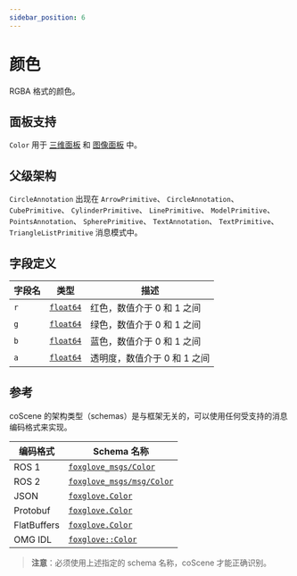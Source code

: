```yaml
---
sidebar_position: 6
---
```


# 颜色

RGBA 格式的颜色。

## 面板支持
`Color` 用于 [三维面板](../4-panel/2-3d-panel.md) 和 [图像面板](../4-panel/5-image-panel.md) 中。

## 父级架构

`CircleAnnotation` 出现在 `ArrowPrimitive`、 `CircleAnnotation`、 `CubePrimitive`、 `CylinderPrimitive`、 `LinePrimitive`、 `ModelPrimitive`、 `PointsAnnotation`、 `SpherePrimitive`、 `TextAnnotation`、 `TextPrimitive`、 `TriangleListPrimitive` 消息模式中。

## 字段定义

| 字段名         | 类型      | 描述     |
|--------------|-----------|----------|
| `r`    | [`float64`](./built-in%20types#float64)     | 红色，数值介于 0 和 1 之间                          |
| `g`     | [`float64`](./built-in%20types#float64)     | 绿色，数值介于 0 和 1 之间                          |
| `b`     | [`float64`](./built-in%20types#float64)  | 蓝色，数值介于 0 和 1 之间                          |
| `a`    | [`float64`](./built-in%20types#float64)  | 透明度，数值介于 0 和 1 之间                          |

## 参考

coScene 的架构类型（schemas）是与框架无关的，可以使用任何受支持的消息编码格式来实现。

| 编码格式     | Schema 名称                     |
|--------------|----------------------------------|
| ROS 1        |  [`foxglove_msgs/Color`](https://github.com/foxglove/foxglove-sdk/blob/main/schemas/ros1/Color.msg) |
| ROS 2        |  [`foxglove_msgs/msg/Color`](https://github.com/foxglove/foxglove-sdk/blob/main/schemas/ros2/Color.msg) |
| JSON         |  [`foxglove.Color`](https://github.com/foxglove/foxglove-sdk/blob/main/schemas/jsonschema/Color.json) |
| Protobuf     |  [`foxglove.Color`](https://github.com/foxglove/foxglove-sdk/blob/main/schemas/proto/foxglove/Color.proto) |
| FlatBuffers  |  [`foxglove.Color`](https://github.com/foxglove/foxglove-sdk/blob/main/schemas/flatbuffer/Color.fbs) |
| OMG IDL      |  [`foxglove::Color`](https://github.com/foxglove/foxglove-sdk/blob/main/schemas/omgidl/foxglove/Color.idl) |

> **注意**：必须使用上述指定的 schema 名称，coScene 才能正确识别。
